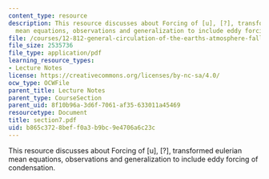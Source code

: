 ```yaml
---
content_type: resource
description: This resource discusses about Forcing of [u], [?], transformed eulerian
  mean equations, observations and generalization to include eddy forcing of condensation.
file: /courses/12-812-general-circulation-of-the-earths-atmosphere-fall-2005/b865c3728beff0a3b9bc9e4706a6c23c_section7.pdf
file_size: 2535736
file_type: application/pdf
learning_resource_types:
- Lecture Notes
license: https://creativecommons.org/licenses/by-nc-sa/4.0/
ocw_type: OCWFile
parent_title: Lecture Notes
parent_type: CourseSection
parent_uid: 8f10b96a-3d6f-7061-af35-633011a45469
resourcetype: Document
title: section7.pdf
uid: b865c372-8bef-f0a3-b9bc-9e4706a6c23c
---
```

This resource discusses about Forcing of [u], [?], transformed eulerian mean equations, observations and generalization to include eddy forcing of condensation.